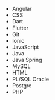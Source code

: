 * Angular
* CSS
* Dart
* Flutter
* Git
* Ionic
* JavaScript
* Java
* Java Spring
* MySQL
* HTML
* PL/SQL Oracle
* Postgre
* PHP




<!---
fernandosoarestec/fernandosoarestec is a ✨ special ✨ repository because its `README.md` (this file) appears on your GitHub profile.
You can click the Preview link to take a look at your changes.
--->
